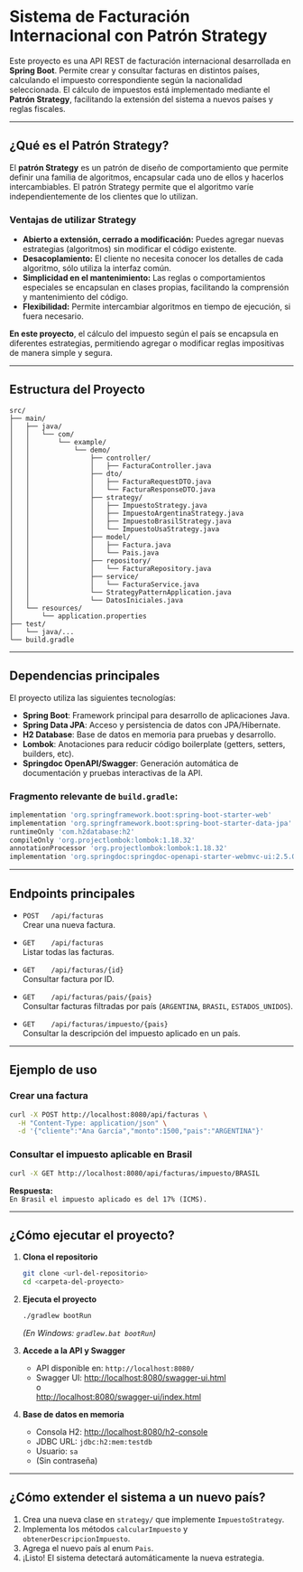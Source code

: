 # Sistema de Facturación Internacional con Patrón Strategy

Este proyecto es una API REST de facturación internacional desarrollada en **Spring Boot**. Permite crear y consultar facturas en distintos países, calculando el impuesto correspondiente según la nacionalidad seleccionada. El cálculo de impuestos está implementado mediante el **Patrón Strategy**, facilitando la extensión del sistema a nuevos países y reglas fiscales.

---

## ¿Qué es el Patrón Strategy?

El **patrón Strategy** es un patrón de diseño de comportamiento que permite definir una familia de algoritmos, encapsular cada uno de ellos y hacerlos intercambiables. El patrón Strategy permite que el algoritmo varíe independientemente de los clientes que lo utilizan.

### Ventajas de utilizar Strategy

- **Abierto a extensión, cerrado a modificación:** Puedes agregar nuevas estrategias (algoritmos) sin modificar el código existente.
- **Desacoplamiento:** El cliente no necesita conocer los detalles de cada algoritmo, sólo utiliza la interfaz común.
- **Simplicidad en el mantenimiento:** Las reglas o comportamientos especiales se encapsulan en clases propias, facilitando la comprensión y mantenimiento del código.
- **Flexibilidad:** Permite intercambiar algoritmos en tiempo de ejecución, si fuera necesario.

**En este proyecto**, el cálculo del impuesto según el país se encapsula en diferentes estrategias, permitiendo agregar o modificar reglas impositivas de manera simple y segura.

---

## Estructura del Proyecto

```
src/
├── main/
│   ├── java/
│   │   └── com/
│   │       └── example/
│   │           └── demo/
│   │               ├── controller/
│   │               │   ├── FacturaController.java
│   │               ├── dto/
│   │               │   ├── FacturaRequestDTO.java
│   │               │   └── FacturaResponseDTO.java
│   │               ├── strategy/
│   │               │   ├── ImpuestoStrategy.java
│   │               │   ├── ImpuestoArgentinaStrategy.java
│   │               │   ├── ImpuestoBrasilStrategy.java
│   │               │   └── ImpuestoUsaStrategy.java
│   │               ├── model/
│   │               │   ├── Factura.java
│   │               │   └── Pais.java
│   │               ├── repository/
│   │               │   └── FacturaRepository.java
│   │               ├── service/
│   │               │   └── FacturaService.java
│   │               └── StrategyPatternApplication.java
│   │               └── DatosIniciales.java
│   └── resources/
│       └── application.properties
├── test/
│   └── java/...
└── build.gradle
```

---

## Dependencias principales

El proyecto utiliza las siguientes tecnologías:

- **Spring Boot**: Framework principal para desarrollo de aplicaciones Java.
- **Spring Data JPA**: Acceso y persistencia de datos con JPA/Hibernate.
- **H2 Database**: Base de datos en memoria para pruebas y desarrollo.
- **Lombok**: Anotaciones para reducir código boilerplate (getters, setters, builders, etc).
- **Springdoc OpenAPI/Swagger**: Generación automática de documentación y pruebas interactivas de la API.

### Fragmento relevante de `build.gradle`:

```gradle
implementation 'org.springframework.boot:spring-boot-starter-web'
implementation 'org.springframework.boot:spring-boot-starter-data-jpa'
runtimeOnly 'com.h2database:h2'
compileOnly 'org.projectlombok:lombok:1.18.32'
annotationProcessor 'org.projectlombok:lombok:1.18.32'
implementation 'org.springdoc:springdoc-openapi-starter-webmvc-ui:2.5.0'
```

---

## Endpoints principales

- `POST   /api/facturas`  
  Crear una nueva factura.

- `GET    /api/facturas`  
  Listar todas las facturas.

- `GET    /api/facturas/{id}`  
  Consultar factura por ID.

- `GET    /api/facturas/pais/{pais}`  
  Consultar facturas filtradas por país (`ARGENTINA`, `BRASIL`, `ESTADOS_UNIDOS`).

- `GET    /api/facturas/impuesto/{pais}`  
  Consultar la descripción del impuesto aplicado en un país.

---

## Ejemplo de uso

### Crear una factura

```bash
curl -X POST http://localhost:8080/api/facturas \
  -H "Content-Type: application/json" \
  -d '{"cliente":"Ana García","monto":1500,"pais":"ARGENTINA"}'
```

### Consultar el impuesto aplicable en Brasil

```bash
curl -X GET http://localhost:8080/api/facturas/impuesto/BRASIL
```
**Respuesta:**  
`En Brasil el impuesto aplicado es del 17% (ICMS).`

---

## ¿Cómo ejecutar el proyecto?

1. **Clona el repositorio**  
   ```bash
   git clone <url-del-repositorio>
   cd <carpeta-del-proyecto>
   ```

2. **Ejecuta el proyecto**  
   ```bash
   ./gradlew bootRun
   ```
   *(En Windows: `gradlew.bat bootRun`)*

3. **Accede a la API y Swagger**  
   - API disponible en: `http://localhost:8080/`
   - Swagger UI: [http://localhost:8080/swagger-ui.html](http://localhost:8080/swagger-ui.html)  
     o  
     [http://localhost:8080/swagger-ui/index.html](http://localhost:8080/swagger-ui/index.html)

4. **Base de datos en memoria**  
   - Consola H2: [http://localhost:8080/h2-console](http://localhost:8080/h2-console)
   - JDBC URL: `jdbc:h2:mem:testdb`
   - Usuario: `sa`  
   - (Sin contraseña)

---

## ¿Cómo extender el sistema a un nuevo país?

1. Crea una nueva clase en `strategy/` que implemente `ImpuestoStrategy`.
2. Implementa los métodos `calcularImpuesto` y `obtenerDescripcionImpuesto`.
3. Agrega el nuevo país al enum `Pais`.
4. ¡Listo! El sistema detectará automáticamente la nueva estrategia.

